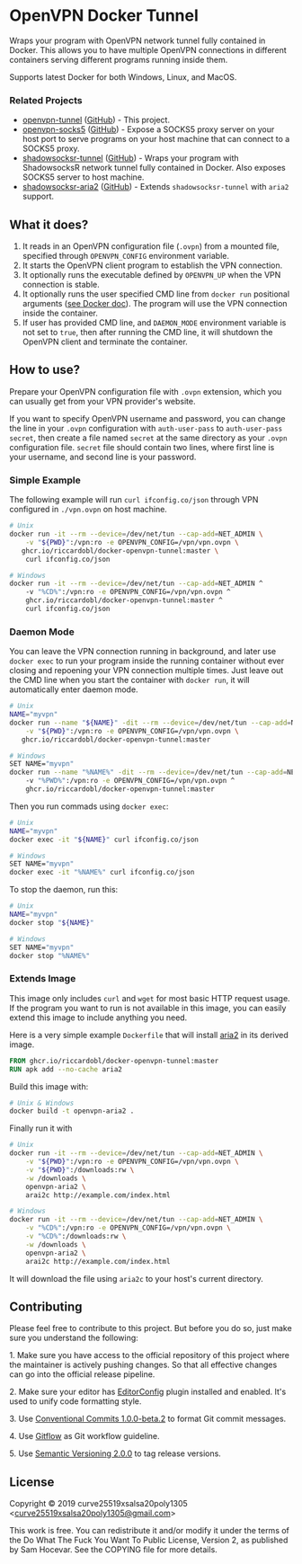 # OpenVPN Docker Tunnel

Wraps your program with OpenVPN network tunnel fully contained in Docker. This allows you to have multiple OpenVPN connections in different containers serving different programs running inside them.

Supports latest Docker for both Windows, Linux, and MacOS.

### Related Projects

* [openvpn-tunnel](https://hub.docker.com/r/curve25519xsalsa20poly1305/openvpn-tunnel/) ([GitHub](https://github.com/curve25519xsalsa20poly1305/docker-openvpn-tunnel)) - This project.
* [openvpn-socks5](https://hub.docker.com/r/curve25519xsalsa20poly1305/openvpn-socks5/) ([GitHub](https://github.com/curve25519xsalsa20poly1305/docker-openvpn-socks5)) - Expose a SOCKS5 proxy server on your host port to serve programs on your host machine that can connect to a SOCKS5 proxy.
* [shadowsocksr-tunnel](https://hub.docker.com/r/curve25519xsalsa20poly1305/shadowsocksr-tunnel/) ([GitHub](https://github.com/curve25519xsalsa20poly1305/docker-shadowsocksr-tunnel)) - Wraps your program with ShadowsocksR network tunnel fully contained in Docker. Also exposes SOCKS5 server to host machine.
* [shadowsocksr-aria2](https://hub.docker.com/r/curve25519xsalsa20poly1305/shadowsocksr-aria2/) ([GitHub](https://github.com/curve25519xsalsa20poly1305/docker-shadowsocksr-aria2)) - Extends `shadowsocksr-tunnel` with `aria2` support.

## What it does?

1. It reads in an OpenVPN configuration file (`.ovpn`) from a mounted file, specified through `OPENVPN_CONFIG` environment variable.
2. It starts the OpenVPN client program to establish the VPN connection.
3. It optionally runs the executable defined by `OPENVPN_UP` when the VPN connection is stable.
4. It optionally runs the user specified CMD line from `docker run` positional arguments ([see Docker doc](https://docs.docker.com/engine/reference/run/#cmd-default-command-or-options)). The program will use the VPN connection inside the container.
5. If user has provided CMD line, and `DAEMON_MODE` environment variable is not set to `true`, then after running the CMD line, it will shutdown the OpenVPN client and terminate the container.

## How to use?

Prepare your OpenVPN configuration file with `.ovpn` extension, which you can usually get from your VPN provider's website.

If you want to specify OpenVPN username and password, you can change the line in your `.ovpn` configuration with `auth-user-pass` to `auth-user-pass secret`, then create a file named `secret` at the same directory as your `.ovpn` configuration file. `secret` file should contain two lines, where first line is your username, and second line is your password.

### Simple Example

The following example will run `curl ifconfig.co/json` through VPN configured in `./vpn.ovpn` on host machine.

```bash
# Unix
docker run -it --rm --device=/dev/net/tun --cap-add=NET_ADMIN \
    -v "${PWD}":/vpn:ro -e OPENVPN_CONFIG=/vpn/vpn.ovpn \
   ghcr.io/riccardobl/docker-openvpn-tunnel:master \
    curl ifconfig.co/json

# Windows
docker run -it --rm --device=/dev/net/tun --cap-add=NET_ADMIN ^
    -v "%CD%":/vpn:ro -e OPENVPN_CONFIG=/vpn/vpn.ovpn ^
    ghcr.io/riccardobl/docker-openvpn-tunnel:master ^
    curl ifconfig.co/json
```

### Daemon Mode

You can leave the VPN connection running in background, and later use `docker exec` to run your program inside the running container without ever closing and repoening your VPN connection multiple times. Just leave out the CMD line when you start the container with `docker run`, it will automatically enter daemon mode.

```bash
# Unix
NAME="myvpn"
docker run --name "${NAME}" -dit --rm --device=/dev/net/tun --cap-add=NET_ADMIN \
    -v "${PWD}":/vpn:ro -e OPENVPN_CONFIG=/vpn/vpn.ovpn \
   ghcr.io/riccardobl/docker-openvpn-tunnel:master

# Windows
SET NAME="myvpn"
docker run --name "%NAME%" -dit --rm --device=/dev/net/tun --cap-add=NET_ADMIN ^
    -v "%PWD%":/vpn:ro -e OPENVPN_CONFIG=/vpn/vpn.ovpn ^
    ghcr.io/riccardobl/docker-openvpn-tunnel:master
```

Then you run commads using `docker exec`:

```bash
# Unix
NAME="myvpn"
docker exec -it "${NAME}" curl ifconfig.co/json

# Windows
SET NAME="myvpn"
docker exec -it "%NAME%" curl ifconfig.co/json
```

To stop the daemon, run this:

```bash
# Unix
NAME="myvpn"
docker stop "${NAME}"

# Windows
SET NAME="myvpn"
docker stop "%NAME%"
```

### Extends Image

This image only includes `curl` and `wget` for most basic HTTP request usage. If the program you want to run is not available in this image, you can easily extend this image to include anything you need.

Here is a very simple example `Dockerfile` that will install [aria2](http://aria2.github.io/) in its derived image.

```Dockerfile
FROM ghcr.io/riccardobl/docker-openvpn-tunnel:master
RUN apk add --no-cache aria2
```

Build this image with:

```bash
# Unix & Windows
docker build -t openvpn-aria2 .
```

Finally run it with

```bash
# Unix
docker run -it --rm --device=/dev/net/tun --cap-add=NET_ADMIN \
    -v "${PWD}":/vpn:ro -e OPENVPN_CONFIG=/vpn/vpn.ovpn \
    -v "${PWD}":/downloads:rw \
    -w /downloads \
    openvpn-aria2 \
    arai2c http://example.com/index.html

# Windows
docker run -it --rm --device=/dev/net/tun --cap-add=NET_ADMIN \
    -v "%CD%":/vpn:ro -e OPENVPN_CONFIG=/vpn/vpn.ovpn \
    -v "%CD%":/downloads:rw \
    -w /downloads \
    openvpn-aria2 \
    arai2c http://example.com/index.html
```

It will download the file using `aria2c` to your host's current directory.

## Contributing

Please feel free to contribute to this project. But before you do so, just make
sure you understand the following:

1\. Make sure you have access to the official repository of this project where
the maintainer is actively pushing changes. So that all effective changes can go
into the official release pipeline.

2\. Make sure your editor has [EditorConfig](https://editorconfig.org/) plugin
installed and enabled. It's used to unify code formatting style.

3\. Use [Conventional Commits 1.0.0-beta.2](https://conventionalcommits.org/) to
format Git commit messages.

4\. Use [Gitflow](https://www.atlassian.com/git/tutorials/comparing-workflows/gitflow-workflow)
as Git workflow guideline.

5\. Use [Semantic Versioning 2.0.0](https://semver.org/) to tag release
versions.

## License

Copyright © 2019 curve25519xsalsa20poly1305 &lt;<curve25519xsalsa20poly1305@gmail.com>&gt;

This work is free. You can redistribute it and/or modify it under the
terms of the Do What The Fuck You Want To Public License, Version 2,
as published by Sam Hocevar. See the COPYING file for more details.
